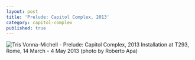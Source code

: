 ```yaml
---
layout: post
title: 'Prelude: Capitol Complex, 2013'
category: capitol-complex
published: true
---
```


![Tris Vonna-Michell - Prelude: Capitol Complex, 2013]({{site.baseurl}}/assets/img/0512-prelude-capitol-complex-2013.jpg)
Installation at T293, Rome, 14 March - 4 May 2013 (photo by Roberto Apa)
